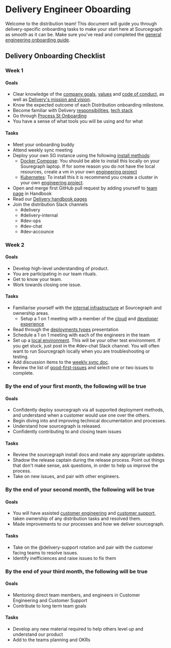 # Delivery Engineer Oboarding

Welcome to the distribution team! This document will guide you through delivery-specific onboarding tasks to make your start here at Sourcegraph as smooth as it can be. Make sure you've read and completed the [general engineering onboarding guide](../../onboarding/index.md).

## Delivery Onboarding Checklist

### Week 1

#### Goals

- Clear knowledge of the [company goals](../../../../company/goals/index.md), [values](../../../../company/values.md) and [code of conduct](../../../../communication/code_of_conduct.md), as well as [Delivery's mission and vision](./index.md).
- Know the expected outcome of each Distribution onboarding milestone.
- Become familiar with Delivery [responsibilities](index.md#Responsibilities), [tech stack](index.md#tech-stack)
- Go through [Process St Onboarding](https://app.process.st/reports/)
- You have a sense of what tools you will be using and for what

#### Tasks

- Meet your onboarding buddy
- Attend weekly sync meeting
- Deploy your own SG instance using the following [install methods](https://docs.sourcegraph.com/admin/install):
  - [Docker Compose](https://docs.sourcegraph.com/admin/install/docker-compose): You should be able to install this locally on your Souregraph laptop. If for some reason you do not have the local resources, create a vm in your own [engineering project](../../environments.md#engineering-projects)
  - [Kubernetes](https://docs.sourcegraph.com/admin/install/kubernetes): To install this it is recommend you create a cluster in your own [engineering project](../../environments.md#engineering-projects).
- Open and merge first GitHub pull request by adding yourself to [team page](../../../../company/team/index.md) in Handbook
- Read our [Delivery handbook pages](index.md)
- Join the distribution Slack channels
  - #delivery
  - #delivery-internal
  - #dev-ops
  - #dev-chat
  - #dev-accounce

### Week 2

#### Goals

- Develop high-level understanding of product.
- You are participating in our team rituals.
- Get to know your team.
- Work towards closing one issue.

#### Tasks

- Familiarise yourself with the [internal infrastructure](../../cloud/devops/internal_infrastructure.md) at Sourcegraph and ownership areas.
  - Setup a 1 on 1 meeting with a member of the [cloud](../../cloud/devops/index.md#members) and [developer experience](../dev-experience/index.md#members)
- Read through the [deployments types](https://docs.google.com/presentation/d/1u4mbXjubQqV-6WFbuS7Q1b_X6BVh-_GWzzFQMcrAzLw/edit#slide=id.p) presentation
- Schedule a 1 on 1 meeting with each of the engineers in the team
- Set up a [local environment](https://docs.sourcegraph.com/dev/getting-started). This will be your other test environment. If you get stuck, just post in the #dev-chat Slack channel. You will often want to run Sourcegraph locally when you are troubleshooting or testing.
- Add discussion items to the [weekly sync doc](https://docs.google.com/document/d/1otP6F8qfm2yNOW1hjTszkkuiYF1MGp31s5ATeA76ij4/edit?usp=sharing).
- Review the list of [good-first-issues](https://github.com/sourcegraph/sourcegraph/issues?q=is%3Aopen+is%3Aissue+label%3A%22good+first+issue%22+label%3Ateam%2Fdistribution) and select one or two issues to complete.

### By the end of your first month, the following will be true

#### Goals

- Confidently deploy sourcegraph via all supported deployment methods, and understand when a customer would use one over the others.
- Begin diving into and improving technical documentation and processes.
- Understand how sourcegraph is released.
- Confidently contributing to and closing team issues

#### Tasks

- Review the sourcegraph install docs and make any appropriate updates.
- Shadow the release captain during the release process. Point out things that don't make sense, ask questions, in order to help us improve the process.
- Take on new issues, and pair with other engineers.

### By the end of your second month, the following will be true

#### Goals

- You will have assisted [customer engineering](../../../../ce/index.md) and [customer support](../../../../support/index.md), taken ownership of any distribution tasks and resolved them.
- Made improvements to our processes and how we deliver sourcegraph.

#### Tasks

- Take on the @delivery-support rotation and pair with the customer facing teams to resolve issues.
- Identify inefficiences and raise issues to fix them

### By the end of your third month, the following will be true

#### Goals

- Mentoring direct team members, and engineers in Customer Engineering and Customer Support
- Contribute to long term team goals

#### Tasks

- Develop any new material required to help others level up and understand our product
- Add to the teams planning and OKRs
